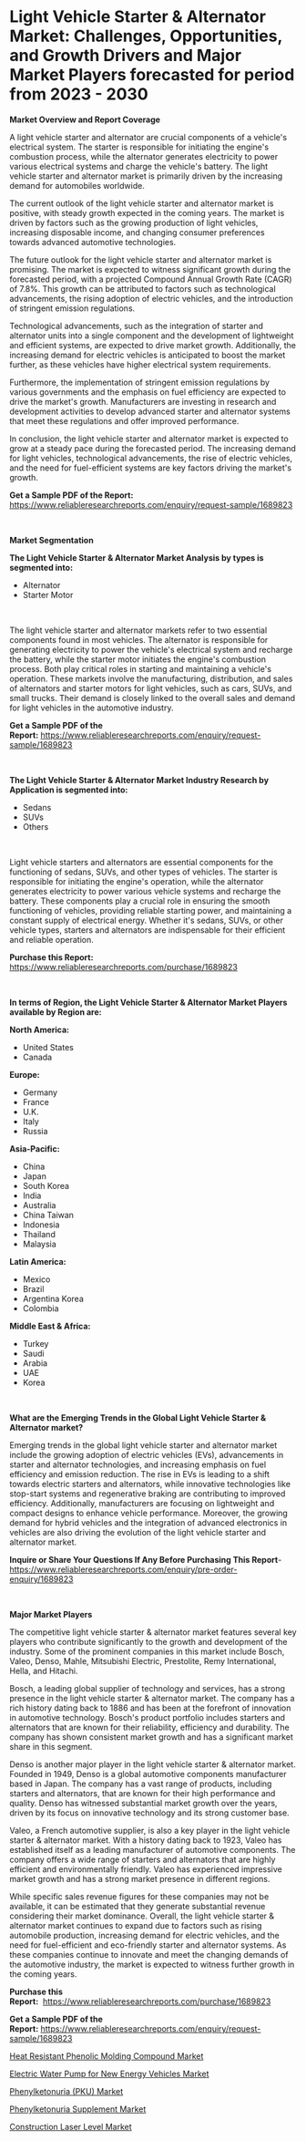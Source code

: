<p><h1>Light Vehicle Starter & Alternator Market: Challenges, Opportunities, and Growth Drivers and Major Market Players forecasted for period from 2023 - 2030</h1></p><p><strong>Market Overview and Report Coverage</strong></p>
<p><p>A light vehicle starter and alternator are crucial components of a vehicle's electrical system. The starter is responsible for initiating the engine's combustion process, while the alternator generates electricity to power various electrical systems and charge the vehicle's battery. The light vehicle starter and alternator market is primarily driven by the increasing demand for automobiles worldwide.</p><p>The current outlook of the light vehicle starter and alternator market is positive, with steady growth expected in the coming years. The market is driven by factors such as the growing production of light vehicles, increasing disposable income, and changing consumer preferences towards advanced automotive technologies.</p><p>The future outlook for the light vehicle starter and alternator market is promising. The market is expected to witness significant growth during the forecasted period, with a projected Compound Annual Growth Rate (CAGR) of 7.8%. This growth can be attributed to factors such as technological advancements, the rising adoption of electric vehicles, and the introduction of stringent emission regulations.</p><p>Technological advancements, such as the integration of starter and alternator units into a single component and the development of lightweight and efficient systems, are expected to drive market growth. Additionally, the increasing demand for electric vehicles is anticipated to boost the market further, as these vehicles have higher electrical system requirements.</p><p>Furthermore, the implementation of stringent emission regulations by various governments and the emphasis on fuel efficiency are expected to drive the market's growth. Manufacturers are investing in research and development activities to develop advanced starter and alternator systems that meet these regulations and offer improved performance.</p><p>In conclusion, the light vehicle starter and alternator market is expected to grow at a steady pace during the forecasted period. The increasing demand for light vehicles, technological advancements, the rise of electric vehicles, and the need for fuel-efficient systems are key factors driving the market's growth.</p></p>
<p><strong>Get a Sample PDF of the Report:</strong> <a href="https://www.reliableresearchreports.com/enquiry/request-sample/1689823">https://www.reliableresearchreports.com/enquiry/request-sample/1689823</a></p>
<p>&nbsp;</p>
<p><strong>Market Segmentation</strong></p>
<p><strong>The Light Vehicle Starter & Alternator Market Analysis by types is segmented into:</strong></p>
<p><ul><li>Alternator</li><li>Starter Motor</li></ul></p>
<p>&nbsp;</p>
<p><p>The light vehicle starter and alternator markets refer to two essential components found in most vehicles. The alternator is responsible for generating electricity to power the vehicle's electrical system and recharge the battery, while the starter motor initiates the engine's combustion process. Both play critical roles in starting and maintaining a vehicle's operation. These markets involve the manufacturing, distribution, and sales of alternators and starter motors for light vehicles, such as cars, SUVs, and small trucks. Their demand is closely linked to the overall sales and demand for light vehicles in the automotive industry.</p></p>
<p><strong>Get a Sample PDF of the Report:</strong>&nbsp;<a href="https://www.reliableresearchreports.com/enquiry/request-sample/1689823">https://www.reliableresearchreports.com/enquiry/request-sample/1689823</a></p>
<p>&nbsp;</p>
<p><strong>The Light Vehicle Starter & Alternator Market Industry Research by Application is segmented into:</strong></p>
<p><ul><li>Sedans</li><li>SUVs</li><li>Others</li></ul></p>
<p>&nbsp;</p>
<p><p>Light vehicle starters and alternators are essential components for the functioning of sedans, SUVs, and other types of vehicles. The starter is responsible for initiating the engine's operation, while the alternator generates electricity to power various vehicle systems and recharge the battery. These components play a crucial role in ensuring the smooth functioning of vehicles, providing reliable starting power, and maintaining a constant supply of electrical energy. Whether it's sedans, SUVs, or other vehicle types, starters and alternators are indispensable for their efficient and reliable operation.</p></p>
<p><strong>Purchase this Report:</strong>&nbsp; <a href="https://www.reliableresearchreports.com/purchase/1689823">https://www.reliableresearchreports.com/purchase/1689823</a></p>
<p>&nbsp;</p>
<p><strong>In terms of Region, the Light Vehicle Starter & Alternator Market Players available by Region are:</strong></p>
<p>
    <p> <strong> North America: </strong>
        <ul>
            <li>United States</li>
            <li>Canada</li>
        </ul>
        </p> 
    <p> <strong> Europe: </strong>
        <ul>
            <li>Germany</li>
            <li>France</li>
            <li>U.K.</li>
            <li>Italy</li>
            <li>Russia</li>
        </ul>
        </p> 
    <p> <strong> Asia-Pacific: </strong>
        <ul>
            <li>China</li>
            <li>Japan</li>
            <li>South Korea</li>
            <li>India</li>
            <li>Australia</li>
            <li>China Taiwan</li>
            <li>Indonesia</li>
            <li>Thailand</li>
            <li>Malaysia</li>
        </ul>
        </p> 
    <p> <strong> Latin America: </strong>
        <ul>
            <li>Mexico</li>
            <li>Brazil</li>
            <li>Argentina Korea</li>
            <li>Colombia</li>
        </ul>
        </p> 
    <p> <strong> Middle East & Africa: </strong>
        <ul>
            <li>Turkey</li>
            <li>Saudi</li>
            <li>Arabia</li>
            <li>UAE</li>
            <li>Korea</li>
        </ul>
    </p>
    </p>
<p>&nbsp;</p>
<p><strong>What are the Emerging Trends in the Global Light Vehicle Starter & Alternator market?</strong></p>
<p><p>Emerging trends in the global light vehicle starter and alternator market include the growing adoption of electric vehicles (EVs), advancements in starter and alternator technologies, and increasing emphasis on fuel efficiency and emission reduction. The rise in EVs is leading to a shift towards electric starters and alternators, while innovative technologies like stop-start systems and regenerative braking are contributing to improved efficiency. Additionally, manufacturers are focusing on lightweight and compact designs to enhance vehicle performance. Moreover, the growing demand for hybrid vehicles and the integration of advanced electronics in vehicles are also driving the evolution of the light vehicle starter and alternator market.</p></p>
<p><strong>Inquire or Share Your Questions If Any Before Purchasing This Report</strong>- <a href="https://www.reliableresearchreports.com/enquiry/pre-order-enquiry/1689823">https://www.reliableresearchreports.com/enquiry/pre-order-enquiry/1689823</a></p>
<p>&nbsp;</p>
<p><strong>Major Market Players</strong></p>
<p><p>The competitive light vehicle starter & alternator market features several key players who contribute significantly to the growth and development of the industry. Some of the prominent companies in this market include Bosch, Valeo, Denso, Mahle, Mitsubishi Electric, Prestolite, Remy International, Hella, and Hitachi. </p><p>Bosch, a leading global supplier of technology and services, has a strong presence in the light vehicle starter & alternator market. The company has a rich history dating back to 1886 and has been at the forefront of innovation in automotive technology. Bosch's product portfolio includes starters and alternators that are known for their reliability, efficiency and durability. The company has shown consistent market growth and has a significant market share in this segment.</p><p>Denso is another major player in the light vehicle starter & alternator market. Founded in 1949, Denso is a global automotive components manufacturer based in Japan. The company has a vast range of products, including starters and alternators, that are known for their high performance and quality. Denso has witnessed substantial market growth over the years, driven by its focus on innovative technology and its strong customer base.</p><p>Valeo, a French automotive supplier, is also a key player in the light vehicle starter & alternator market. With a history dating back to 1923, Valeo has established itself as a leading manufacturer of automotive components. The company offers a wide range of starters and alternators that are highly efficient and environmentally friendly. Valeo has experienced impressive market growth and has a strong market presence in different regions.</p><p>While specific sales revenue figures for these companies may not be available, it can be estimated that they generate substantial revenue considering their market dominance. Overall, the light vehicle starter & alternator market continues to expand due to factors such as rising automobile production, increasing demand for electric vehicles, and the need for fuel-efficient and eco-friendly starter and alternator systems. As these companies continue to innovate and meet the changing demands of the automotive industry, the market is expected to witness further growth in the coming years.</p></p>
<p><strong>Purchase this Report:</strong>&nbsp;&nbsp;<a href="https://www.reliableresearchreports.com/purchase/1689823">https://www.reliableresearchreports.com/purchase/1689823</a></p>
<p></p>
<p><strong>Get a Sample PDF of the Report:</strong>&nbsp;<a href="https://www.reliableresearchreports.com/enquiry/request-sample/1689823">https://www.reliableresearchreports.com/enquiry/request-sample/1689823</a></p>
<p><p><a href="https://www.linkedin.com/pulse/heat-resistant-phenolic-molding-compound-market-research-ujbde/">Heat Resistant Phenolic Molding Compound Market</a></p><p><a href="https://github.com/kartikreportprime/Market-Research-Report-List-1/blob/main/electric-water-pump-for-new-energy-vehicles-market.md">Electric Water Pump for New Energy Vehicles Market</a></p><p><a href="https://medium.com/@press.bell.sigh/phenylketonuria-pku-market-trends-and-market-analysis-forecasted-for-period-2023-2030-bf1c97801676">Phenylketonuria (PKU) Market</a></p><p><a href="https://medium.com/@sink.pay.sand/phenylketonuria-supplement-market-competitive-analysis-market-trends-and-forecast-to-2030-249d8b27f470">Phenylketonuria Supplement Market</a></p><p><a href="https://github.com/smritireportprime/Market-Research-Report-List-1/blob/main/construction-laser-level-market.md">Construction Laser Level Market</a></p></p>